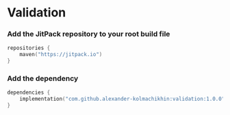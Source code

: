 # Validation

### Add the JitPack repository to your root build file 
```Kotlin
repositories {
    maven("https://jitpack.io")
}
```

### Add the dependency
```Kotlin
dependencies {
    implementation("com.github.alexander-kolmachikhin:validation:1.0.0")
}
```
